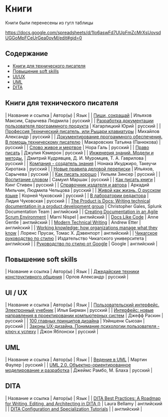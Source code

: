 # Книги

Книги были перенесены из гугл таблицы

https://docs.google.com/spreadsheets/d/1Io6aswFd7UUpFmZcMrXsUovsdUGGoMpFCeUrGea0ovM/edit#gid=0

## Содержание

* [Книги для технического писателя](#tech-doc)
* [Повышение soft skills](#soft-skills)
* [UI/UX](#ui-ux)
* [UML](#uml)
* [DITA](#dita)

## Книги для технического писателя <a name="tech-doc"></a>

| Название и ссылка | Автор(ы) | Язык |
| [Пиши, сокращай](https://alpinabook.ru/catalog/book-pishi-sokrashchay/) | Ильяхов Максим, Сарычева Людмила | русский |
| [Разработка документации пользователя программного продукта](https://lavkaknig.com/razrabotka-dokumentatsii-polzovatelya-programmnogo-produkta-metodika-i-stil-izlozheniya/) | Кагарлицкий Юрий | русский |
| [Профессия Технический писатель, или Рыцари клавиатуры](https://www.rulit.me/books/professiya-tehnicheskij-pisatel-ili-rycari-klaviatury-read-689236-1.html) | Михайлов Александр | русский |
| [Документирование программного обеспечения. В помощь техническому писателю](https://www.chitai-gorod.ru/product/dokumentirovanie-program-obespecheniya-v-pomoshch-tehnich-pisatelyu-3-izd-m-makarovskih-2598725) | Макаровских Татьяна (Панюкова) | русский |
| [Слово живое и мертвое](https://www.litres.ru/book/nora-gal/slovo-zhivoe-i-mertvoe-39472339/?show_discount_popup=1) | Нора Галь | русский |
| [Право писать](https://www.ozon.ru/product/pravo-pisat-kemeron-dzhuliya-141698945/?sh=EhimiWsbqA&utm_campaign=productpage_link&utm_medium=share_button&utm_source=smm) | Джулия Кэмерон | русский |
| [Инженерия знаний. Модели и методы.](https://www.litres.ru/book/d-muromcev/inzheneriya-znaniy-modeli-i-metody-uchebnik-dlya-vuzov-66006293/?show_discount_popup=1) | Дмитрий Кудрявцев, Д. И. Муромцев, Т. А. Гаврилова | русский |
| [Компания - создатель знания](https://www.ozon.ru/product/kompaniya-sozdatel-znaniya-zarozhdenie-i-razvitie-innovatsiy-v-yaponskih-firmah-takeuchi-hirotaka-552298455/?sh=EhimiWX3bA&utm_campaign=productpage_link&utm_medium=share_button&utm_source=smm) | Нонака Икуджиро, Такеучи Хиротака | русский |
| [Новые правила деловой переписки](https://www.livelib.ru/book/1002861022-novye-pravila-delovoj-perepiski-lyudmila-sarycheva) | Ильяхов, Сарычева | русский |
| [Как писать хорошо](https://www.livelib.ru/book/1002393219-kak-pisat-horosho-klassicheskoe-rukovodstvo-po-sozdaniyu-nehudozhestvennyh-tekstov-uilyam-zinser) | Уильям Зинсер | русский |
| [Воспитание словом](https://www.labirint.ru/books/914338/) | Самуил Маршак | русский |
| [Как писать книги](https://www.ozon.ru/product/kak-pisat-knigi-king-stiven-250446133/?sh=EhimifU_gg&utm_campaign=productpage_link&utm_medium=share_button&utm_source=smm) | Кинг Стивен | русский |
| [Справочник издателя и автора](https://www.artlebedev.ru/izdal/spravochnik-izdatelya-i-avtora-2017/) | Аркадий Мильчин, Людмила Чельцова | русский |
| [Живой как жизнь. О русском языке](https://www.labirint.ru/books/430957/) | Корней Чуковский | русский |
| [В лаборатории редактора](https://www.labirint.ru/books/276660/) | Лидия Чуковская | русский |
| [The Product is Docs: Writing technical documentation in a product development group](https://www.amazon.com/dp/B085KHTV95?ref_=cm_sw_r_cp_ud_dp_MY9DBNB73TTDG7K0A6P0) | Christopher Gales, Splunk Documentation Team | английский |
| [Creating Documentation in an Agile Scrum Environment](https://www.amazon.com/dp/1535231742?ref_=cm_sw_r_cp_ud_dp_X88BV2JC9HCYV8K5VKWH) | Marni Nispel | английский |
| [Docs Like Code](https://books.google.ru/books?id=krM7DwAAQBAJ&printsec=frontcover&hl=ru#v=onepage&q&f=false) | Anne Gentle | английский |
| [Modern Technical Writing](https://www.amazon.com/dp/B01A2QL9SS?ref_=cm_sw_r_cp_ud_dp_Y49N4J50ZJQP48AV84EX_1) | Andrew Etter | английский |
| [Working knowledge: how organizations manage what they know](https://archive.org/details/workingknowledge00dave/page/n5/mode/2up) | Лоренс Прусак, Томас Х. Дэвенпорт | английский |
| [Чикагское руководство по стилю](https://www.chicagomanualofstyle.org/home.html) | Издательство Чикагского университета | английский |
| [Руководство по стилю от Google](https://developers.google.com/style) | Google | английский |

## Повышение soft skills <a name="soft-skills"></a>

| Название и ссылка | Автор(ы) | Язык |
| [Джедайские техники конструктивного общения](https://www.litres.ru/book/aleksandr-orlov-23090507/dzhedayskie-tehniki-konstruktivnogo-obscheniya-54056267/chitat-onlayn/) | Орлов Александр | русский |

## UI / UX <a name="ui-ux"></a>

| Название и ссылка | Автор(ы) | Язык |
| [Пользовательский интерфейс. Электронный учебник](https://bureau.ru/projects/book-ui/) | Илья Бирман | русский |
| [Интерфейс: новые направления в проектировании компьютерных систем](https://libking.ru/books/sci-/sci-tech/129607-dzheff-raskin-interfeys-novye-napravleniya-v-proektirovanii-kompyuternyh-sistem.html#book) | Джефф Раскин | русский |
| [100 главных принципов дизайна](https://www.labirint.ru/books/795013/) | Уэйншенк Сьюзан | русский |
| [Законы UX-дизайна. Понимание психологии пользователя - ключ к успеху](https://www.chitai-gorod.ru/product/zakony-ux-dizayna-ponimanie-psihologii-polzovatelya-klyuch-k-uspehu-2866206) | Джон Яблонски | русский |

## UML <a name="uml"></a>

| Название и ссылка | Автор(ы) | Язык |
| [Ведение в UML](https://www.books.ru/books/uml-osnovy-3-e-izdanie-fail-pdf-595320/?show=1#) | Мартин Фаулер | русский |
| [UML 2.0. Объектно-ориентированное моделирование и разработка](https://www.litres.ru/book/dzheyms-rambo/uml-2-0-obektno-orientirovannoe-modelirovanie-i-razrabotka-11814149/) | Джеймс Рамбо, М. Блаха | русский |

## DITA <a name="dita"></a>

| Название и ссылка | Автор(ы) | Язык |
| [DITA Best Practices: A Roadmap for Writing, Editing, and Architecting in DITA ()](https://www.amazon.com/DITA-Best-Practices-Roadmap-Architecting/dp/0132480522/ref=sr_1_1?ie=UTF8&qid=1447735297&sr=8-1&keywords=dita+best+practices) | Laura Bellamy | английский |
| [DITA Configuration and Specialization Tutorials](http://xiruss.org/tutorials/dita-specialization/dita-specialization-tutorial.pdf) |  | английский |
